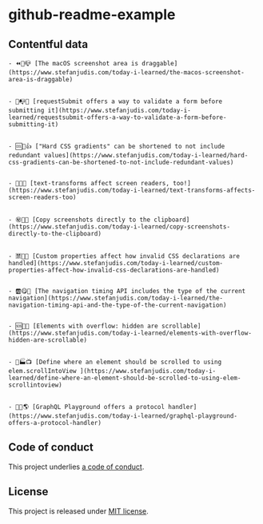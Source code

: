 # github-readme-example

## Contentful data
















<!-- CONTENTFUL_START -->

    - ⏪👮📪 [The macOS screenshot area is draggable](https://www.stefanjudis.com/today-i-learned/the-macos-screenshot-area-is-draggable)
  

    - 🛂📭🔕 [requestSubmit offers a way to validate a form before submitting it](https://www.stefanjudis.com/today-i-learned/requestsubmit-offers-a-way-to-validate-a-form-before-submitting-it)
  

    - 🆒🔕👍 ["Hard CSS gradients" can be shortened to not include redundant values](https://www.stefanjudis.com/today-i-learned/hard-css-gradients-can-be-shortened-to-not-include-redundant-values)
  

    - 👷🔖🎥 [text-transforms affect screen readers, too!](https://www.stefanjudis.com/today-i-learned/text-transforms-affects-screen-readers-too)
  

    - ㊙️🍯👻 [Copy screenshots directly to the clipboard](https://www.stefanjudis.com/today-i-learned/copy-screenshots-directly-to-the-clipboard)
  

    - 🈲🙊😞 [Custom properties affect how invalid CSS declarations are handled](https://www.stefanjudis.com/today-i-learned/custom-properties-affect-how-invalid-css-declarations-are-handled)
  

    - 🆎😋🐛 [The navigation timing API includes the type of the current navigation](https://www.stefanjudis.com/today-i-learned/the-navigation-timing-api-and-the-type-of-the-current-navigation)
  

    - 🆘💊🚷 [Elements with overflow: hidden are scrollable](https://www.stefanjudis.com/today-i-learned/elements-with-overflow-hidden-are-scrollable)
  

    - 👨🏭📺 [Define where an element should be scrolled to using elem.scrollIntoView ](https://www.stefanjudis.com/today-i-learned/define-where-an-element-should-be-scrolled-to-using-elem-scrollintoview)
  

    - 🚐🚻🌎 [GraphQL Playground offers a protocol handler](https://www.stefanjudis.com/today-i-learned/graphql-playground-offers-a-protocol-handler)
  
<!-- CONTENTFUL_END -->
  
  
  
  
  
  
  
  
  
  
  
  
  
  
  

## Code of conduct

This project underlies [a code of conduct](./CODE-OF-CONDUCT.md).

## License

This project is released under [MIT license](./LICENSE).
